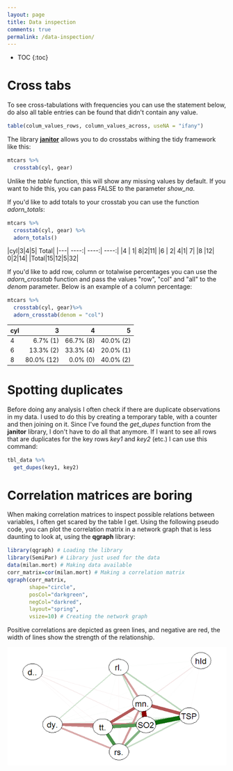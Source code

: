 ```yaml
---
layout: page
title: Data inspection
comments: true
permalink: /data-inspection/
---
```


* TOC
{:toc}

# Cross tabs

To see cross-tabulations with frequencies you can use the statement below, do also all table entries can be found that didn't contain any value.

```r
table(colum_values_rows, column_values_across, useNA = "ifany")
```

The library **[janitor](https://www.rdocumentation.org/packages/janitor)** allows you to do crosstabs withing the tidy framework like this:
```r
mtcars %>% 
  crosstab(cyl, gear)
```
Unlike the _table_ function, this will show any missing values by default. If you want to hide this, you can pass FALSE to the parameter _show_na_. 

If you'd like to add totals to your crosstab you can use the function _adorn_totals_:
```r
mtcars %>% 
  crosstab(cyl, gear) %>% 
  adorn_totals() 
```

|cyl|3|4|5| Total|
|---| ----:| ----:| ----:|
|4    | 1| 8|2|11|
|6    | 2| 4|1| 7|
|8    |12| 0|2|14|
|Total|15|12|5|32|

If you'd like to add row, column or totalwise percentages you can use the _adorn_crosstab_ function and pass the values "row", "col" and "all" to the _denom_ parameter. Below is an example of a column percentage:
```r
mtcars %>% 
  crosstab(cyl, gear)%>% 
  adorn_crosstab(denom = "col")
```

|cyl|3|4|5|
|---| ----:| ----:| ----:|
|4| 6.7%  (1)|66.7% (8)|40.0% (2)|
|6|13.3%  (2)|33.3% (4)|20.0% (1)|
|8|80.0% (12)| 0.0% (0)|40.0% (2)|

# Spotting duplicates

Before doing any analysis I often check if there are duplicate observations in my data. I used to do this by creating a temporary table, with a counter and then joining on it. Since I've found the _get_dupes_ function from the **janitor** library, I don't have to do all that anymore. If I want to see all rows that are duplicates for the key rows _key1_ and _key2_ (etc.) I can use this command:
```r
tbl_data %>%
  get_dupes(key1, key2)
```

# Correlation matrices are boring

When making correlation matrices to inspect possible relations between variables, I often get scared by the table I get. Using the following pseudo code, you can plot the correlation matrix in a network graph that is less daunting to look at, using the **qgraph** library:

```r
library(qgraph) # Loading the library
library(SemiPar) # Library just used for the data
data(milan.mort) # Making data available
corr_matrix=cor(milan.mort) # Making a correlation matrix
qgraph(corr_matrix,
       shape="circle",
       posCol="darkgreen",
       negCol="darkred",
       layout="spring",
       vsize=10) # Creating the network graph
```

Positive correlations are depicted as green lines, and negative are red, the width of lines show the strength of the relationship.

<img src="/_pages/snippets-and-tips/data-inspection/correlation-network.png" alt="Correlation network" align="center"/>
